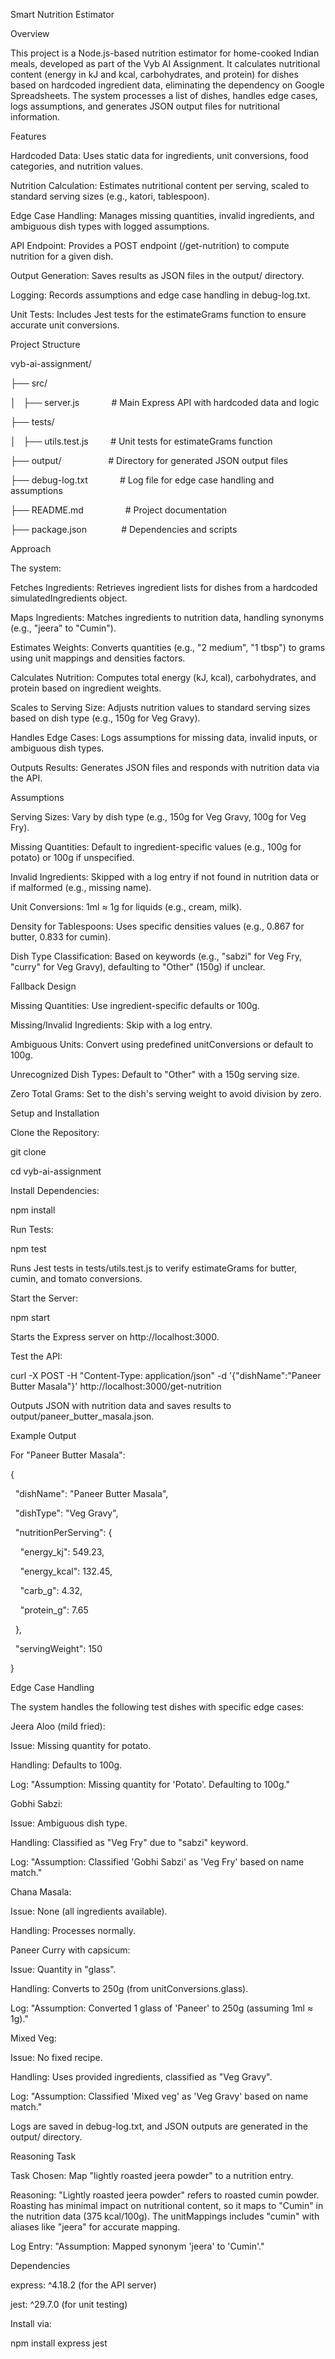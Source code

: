 Smart Nutrition Estimator

Overview

This project is a Node.js-based nutrition estimator for home-cooked Indian meals, developed as part of the Vyb AI Assignment. It calculates nutritional content (energy in kJ and kcal, carbohydrates, and protein) for dishes based on hardcoded ingredient data, eliminating the dependency on Google Spreadsheets. The system processes a list of dishes, handles edge cases, logs assumptions, and generates JSON output files for nutritional information.

Features

Hardcoded Data: Uses static data for ingredients, unit conversions, food categories, and nutrition values.

Nutrition Calculation: Estimates nutritional content per serving, scaled to standard serving sizes (e.g., katori, tablespoon).

Edge Case Handling: Manages missing quantities, invalid ingredients, and ambiguous dish types with logged assumptions.

API Endpoint: Provides a POST endpoint (/get-nutrition) to compute nutrition for a given dish.

Output Generation: Saves results as JSON files in the output/ directory.

Logging: Records assumptions and edge case handling in debug-log.txt.

Unit Tests: Includes Jest tests for the estimateGrams function to ensure accurate unit conversions.

Project Structure

vyb-ai-assignment/

├── src/

│   ├── server.js             # Main Express API with hardcoded data and logic

├── tests/

│   ├── utils.test.js         # Unit tests for estimateGrams function

├── output/                   # Directory for generated JSON output files

├── debug-log.txt             # Log file for edge case handling and assumptions

├── README.md                 # Project documentation

├── package.json              # Dependencies and scripts

Approach

The system:

Fetches Ingredients: Retrieves ingredient lists for dishes from a hardcoded simulatedIngredients object.

Maps Ingredients: Matches ingredients to nutrition data, handling synonyms (e.g., "jeera" to "Cumin").

Estimates Weights: Converts quantities (e.g., "2 medium", "1 tbsp") to grams using unit mappings and densities factors.

Calculates Nutrition: Computes total energy (kJ, kcal), carbohydrates, and protein based on ingredient weights.

Scales to Serving Size: Adjusts nutrition values to standard serving sizes based on dish type (e.g., 150g for Veg Gravy).

Handles Edge Cases: Logs assumptions for missing data, invalid inputs, or ambiguous dish types.

Outputs Results: Generates JSON files and responds with nutrition data via the API.

Assumptions

Serving Sizes: Vary by dish type (e.g., 150g for Veg Gravy, 100g for Veg Fry).

Missing Quantities: Default to ingredient-specific values (e.g., 100g for potato) or 100g if unspecified.

Invalid Ingredients: Skipped with a log entry if not found in nutrition data or if malformed (e.g., missing name).

Unit Conversions: 1ml ≈ 1g for liquids (e.g., cream, milk).

Density for Tablespoons: Uses specific densities values (e.g., 0.867 for butter, 0.833 for cumin).

Dish Type Classification: Based on keywords (e.g., "sabzi" for Veg Fry, "curry" for Veg Gravy), defaulting to "Other" (150g) if unclear.

Fallback Design

Missing Quantities: Use ingredient-specific defaults or 100g.

Missing/Invalid Ingredients: Skip with a log entry.

Ambiguous Units: Convert using predefined unitConversions or default to 100g.

Unrecognized Dish Types: Default to "Other" with a 150g serving size.

Zero Total Grams: Set to the dish's serving weight to avoid division by zero.

Setup and Installation

Clone the Repository:

git clone <repository-url>

cd vyb-ai-assignment

Install Dependencies:

npm install

Run Tests:

npm test

Runs Jest tests in tests/utils.test.js to verify estimateGrams for butter, cumin, and tomato conversions.

Start the Server:

npm start

Starts the Express server on http://localhost:3000.

Test the API:

curl -X POST -H "Content-Type: application/json" -d '{"dishName":"Paneer Butter Masala"}' http://localhost:3000/get-nutrition

Outputs JSON with nutrition data and saves results to output/paneer_butter_masala.json.

Example Output

For "Paneer Butter Masala":

{

  "dishName": "Paneer Butter Masala",

  "dishType": "Veg Gravy",

  "nutritionPerServing": {

    "energy_kj": 549.23,

    "energy_kcal": 132.45,

    "carb_g": 4.32,

    "protein_g": 7.65

  },

  "servingWeight": 150

}

Edge Case Handling

The system handles the following test dishes with specific edge cases:

Jeera Aloo (mild fried):

Issue: Missing quantity for potato.

Handling: Defaults to 100g.

Log: "Assumption: Missing quantity for 'Potato'. Defaulting to 100g."

Gobhi Sabzi:

Issue: Ambiguous dish type.

Handling: Classified as "Veg Fry" due to "sabzi" keyword.

Log: "Assumption: Classified 'Gobhi Sabzi' as 'Veg Fry' based on name match."

Chana Masala:

Issue: None (all ingredients available).

Handling: Processes normally.

Paneer Curry with capsicum:

Issue: Quantity in "glass".

Handling: Converts to 250g (from unitConversions.glass).

Log: "Assumption: Converted 1 glass of 'Paneer' to 250g (assuming 1ml ≈ 1g)."

Mixed Veg:

Issue: No fixed recipe.

Handling: Uses provided ingredients, classified as "Veg Gravy".

Log: "Assumption: Classified 'Mixed veg' as 'Veg Gravy' based on name match."

Logs are saved in debug-log.txt, and JSON outputs are generated in the output/ directory.

Reasoning Task

Task Chosen: Map "lightly roasted jeera powder" to a nutrition entry.

Reasoning: "Lightly roasted jeera powder" refers to roasted cumin powder. Roasting has minimal impact on nutritional content, so it maps to "Cumin" in the nutrition data (375 kcal/100g). The unitMappings includes "cumin" with aliases like "jeera" for accurate mapping.

Log Entry: "Assumption: Mapped synonym 'jeera' to 'Cumin'."

Dependencies

express: ^4.18.2 (for the API server)

jest: ^29.7.0 (for unit testing)

Install via:

npm install express jest
